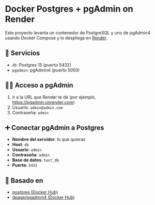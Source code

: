 # Docker Postgres + pgAdmin on Render

Este proyecto levanta un contenedor de PostgreSQL y uno de pgAdmin4 usando Docker Compose y lo despliega en [Render](https://render.com).

## 🚀 Servicios

- `db`: Postgres 15 (puerto 5432)
- `pgadmin`: pgAdmin4 (puerto 5050)

## 🧑‍💻 Acceso a pgAdmin

1. Ir a la URL que Render te dé (por ejemplo, https://pgadmin.onrender.com)
2. Usuario: `admin@admin.com`
3. Contraseña: `admin`

## ➕ Conectar pgAdmin a Postgres

- **Nombre del servidor**: lo que quieras
- **Host**: `db`
- **Usuario**: `admin`
- **Contraseña**: `admin`
- **Base de datos**: `test_db`
- **Puerto**: `5432`

## 🧱 Basado en

- [postgres (Docker Hub)](https://hub.docker.com/_/postgres)
- [dpage/pgadmin4 (Docker Hub)](https://hub.docker.com/r/dpage/pgadmin4)
